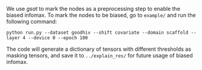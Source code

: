 We use _gsat_ to mark the nodes as a preprocessing step to enable the biased infomax. To mark the nodes to be biased, go to `example/` and run the following command:

```
python run.py --dataset goodhiv --shift covariate --domain scaffold --layer 4 --device 0 --epoch 100
```

The code will generate a dictionary of tensors with different thresholds as masking tensors, and save it to `../explain_res/` for future usage of biased infomax.
